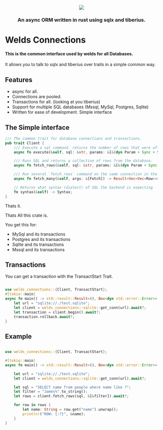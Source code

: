 
<div align="center">
  <img src="https://raw.githubusercontent.com/weldsorm/welds/main/page/src/assets/images/banner.png"/>
  <h3>An async ORM written in rust using sqlx and tiberius.</h3>
</div>

# Welds Connections

#### This is the common interface used by welds for all Databases.

It allows you to talk to sqlx and tiberius over traits in a simple common way.

## Features
- async for all. 
- Connections are pooled.
- Transactions for all. (looking at you tiberius)
- Support for multiple SQL databases (Mssql, MySql, Postgres, Sqlite)
- Written for ease of development. Simple interface

## The Simple interface

```rust
/// The common trait for database connections and transactions.
pub trait Client {
    /// Execute a sql command. returns the number of rows that were affected
    async fn execute(&self, sql: &str, params: &[&(dyn Param + Sync + Send)]) -> Result<ExecuteResult>;

    /// Runs SQL and returns a collection of rows from the database.
    async fn fetch_rows(&self, sql: &str, params: &[&(dyn Param + Sync + Send)]) -> Result<Vec<Row>>;

    /// Run several `fetch_rows` command on the same connection in the connection pool
    async fn fetch_many(&self, args: &[Fetch]) -> Result<Vec<Vec<Row>>>;

    // Returns what syntax (dialect) of SQL the backend is expecting
    fn syntax(&self) -> Syntax;
}

```

Thats it. 

Thats All this crate is.

You get this for: 
 - MySql and its transactions
 - Postgres and its transactions
 - Sqlite and its transactions
 - Mssql and its transactions


## Transactions

You can get a transaction with the TransactStart Trait.
```rust

use welds_connections::{Client, TransactStart};
#[tokio::main]
async fn main() -> std::result::Result<(), Box<dyn std::error::Error>> {
    let url = "sqlite://./test.sqlite";
    let client = welds_connections::sqlite::get_conn(url).await?;
    let transaction = client.begin().await?;
    transaction.rollback.await?;
}
```


## Example

```rust

use welds_connections::{Client, TransactStart};

#[tokio::main]
async fn main() -> std::result::Result<(), Box<dyn std::error::Error>> {

    let url = "sqlite://./test.sqlite";
    let client = welds_connections::sqlite::get_conn(url).await?;

    let sql = "SELECT name from people where name like ?";
    let filter = "James%".to_string();
    let rows = client.fetch_rows(sql, &[&filter]).await?;

    for row in rows {
        let name: String = row.get("name").unwrap();
        println!("ROW: {:?}", &name);
    }
}

```

